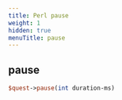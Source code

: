 ```yaml
---
title: Perl pause
weight: 1
hidden: true
menuTitle: pause
---
```

## pause
```perl
$quest->pause(int duration-ms)
```